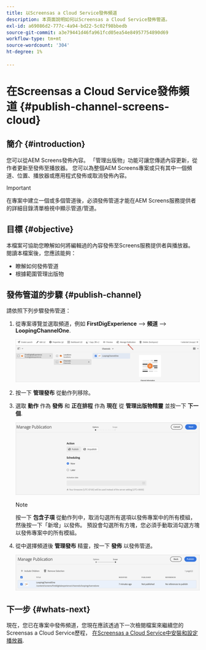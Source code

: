 ```yaml
---
title: 以Screensas a Cloud Service發佈頻道
description: 本頁面說明如何以Screensas a Cloud Service發佈管道。
exl-id: a69086d2-777c-4a94-bd22-5c02f98bbedb
source-git-commit: a3e79441d46fa961fcd05ea54e84957754890d69
workflow-type: tm+mt
source-wordcount: '304'
ht-degree: 1%

---
```


# 在Screensas a Cloud Service發佈頻道 {#publish-channel-screens-cloud}

## 簡介 {#introduction}

您可以從AEM Screens發佈內容。 「管理出版物」功能可讓您傳遞內容更新，從作者更新至發佈至播放器。 您可以為整個AEM Screens專案或只有其中一個頻道、位置、播放器或應用程式發佈或取消發佈內容。

>[!IMPORTANT]
>在專案中建立一個或多個管道後，必須發佈管道才能在AEM Screens服務提供者的詳細目錄清單檢視中顯示管道/管道。

## 目標 {#objective}

本檔案可協助您瞭解如何將編輯過的內容發佈至Screens服務提供者與播放器。 閱讀本檔案後，您應該能夠：

* 瞭解如何發佈管道
* 根據範圍管理出版物

## 發佈管道的步驟 {#publish-channel}

請依照下列步驟發佈管道：

1. 從專案導覽並選取頻道，例如 **FirstDigExperience** —> **頻道** —> **LoopingChannelOne**.

   ![選擇頻道](/help/screens-cloud/assets/create-content/managepub-1.png)

1. 按一下 **管理發布** 從動作列移除。

1. 選取 **動作** 作為 **發佈** 和 **正在排程** 作為 **現在** 從 **管理出版物精靈** 並按一下 **下一個**.

   ![選取發佈動作](/help/screens-cloud/assets/create-content/managepub-2.png)

   >[!NOTE]
   >按一下 **包含子項** 從動作列中，取消勾選所有選項以發佈專案中的所有模組，然後按一下「新增」以發佈。 預設會勾選所有方塊，您必須手動取消勾選方塊以發佈專案中的所有模組。

1. 從中選擇頻道後 **管理發布** 精靈，按一下 **發佈** 以發佈管道。

   ![發佈頻道](/help/screens-cloud/assets/create-content/managepub-3.png)


## 下一步 {#whats-next}

現在，您已在專案中發佈頻道，您現在應該透過下一次檢閱檔案來繼續您的Screensas a Cloud Service歷程， [在Screensas a Cloud Service中安裝和設定播放器](/help/screens-cloud/managing-players-registration/installing-screens-cloud-player.md).

